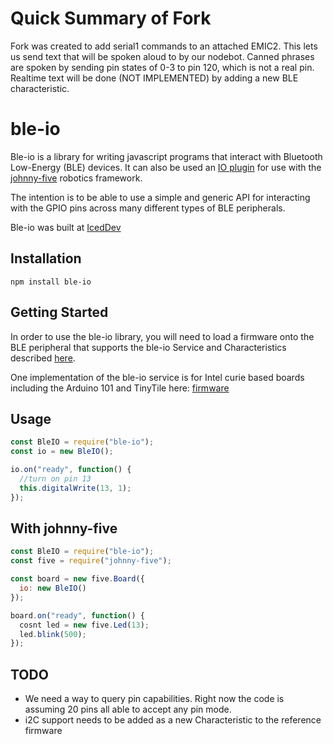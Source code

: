 # Quick Summary of Fork

Fork was created to add serial1 commands to an attached EMIC2. This lets us send text that will be spoken aloud to by our nodebot. Canned phrases are spoken by sending pin states of 0-3 to pin 120, which is not a real pin. Realtime text will be done (NOT IMPLEMENTED) by adding a new BLE characteristic. 

# ble-io

Ble-io is a library for writing javascript programs that interact with Bluetooth Low-Energy (BLE) devices. It can also be used an [IO plugin](https://github.com/rwaldron/io-plugins) for use with the [johnny-five](https://github.com/rwaldron/johnny-five) robotics framework.

The intention is to be able to use a simple and generic API for interacting with the GPIO pins across many different types of BLE peripherals.

Ble-io was built at [IcedDev](http://iceddev.com/)


## Installation

`npm install ble-io`

## Getting Started

In order to use the ble-io library, you will need to load a firmware onto the BLE peripheral that supports the ble-io Service and Characteristics described [here](https://github.com/monteslu/ble-io/blob/master/service.md).

One implementation of the ble-io service is for Intel curie based boards including the Arduino 101 and TinyTile here: [firmware](https://github.com/monteslu/ble-io/tree/master/arduino/curie)

## Usage

```js
const BleIO = require("ble-io");
const io = new BleIO();

io.on("ready", function() {
  //turn on pin 13
  this.digitalWrite(13, 1);
});
```


## With johnny-five

```js
const BleIO = require("ble-io");
const five = require("johnny-five");

const board = new five.Board({
  io: new BleIO()
});

board.on("ready", function() {
  cosnt led = new five.Led(13);
  led.blink(500);
});
```

## TODO

* We need a way to query pin capabilities. Right now the code is assuming 20 pins all able to accept any pin mode.
* i2C support needs to be added as a new Characteristic to the reference firmware
